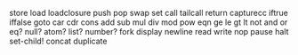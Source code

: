 store
load
loadclosure
push
pop
swap
set
call
tailcall
return
capturecc
iftrue
iffalse
goto
car
cdr
cons
add
sub
mul
div
mod
pow
eqn
ge
le
gt
lt
not
and
or
eq?
null?
atom?
list?
number?
fork
display
newline
read
write
nop
pause
halt
set-child!
concat
duplicate